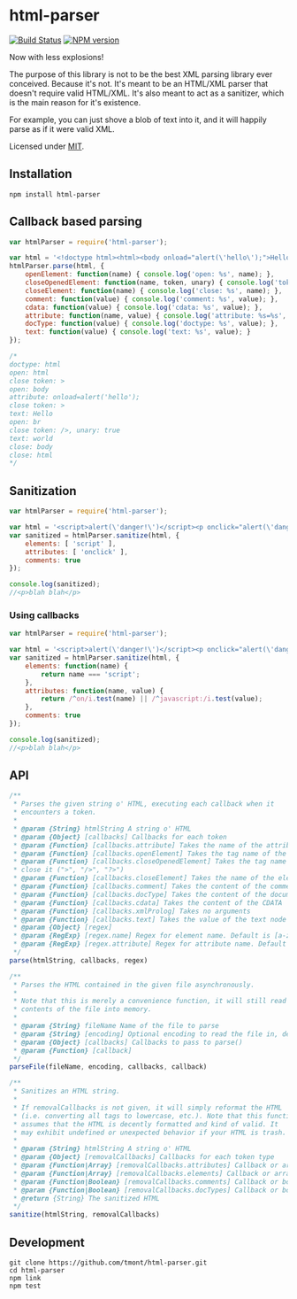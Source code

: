 # html-parser

[![Build Status](https://travis-ci.org/tmont/html-parser.png)](https://travis-ci.org/tmont/html-parser)
[![NPM version](https://badge.fury.io/js/html-parser.png)](http://badge.fury.io/js/html-parser)

Now with less explosions!

The purpose of this library is not to be the best XML parsing library ever
conceived. Because it's not. It's meant to be an HTML/XML parser that doesn't
require valid HTML/XML. It's also meant to act as a sanitizer, which is the
main reason for it's existence.

For example, you can just shove a blob of text into it, and it will happily
parse as if it were valid XML.

Licensed under [MIT](./LICENSE).

## Installation
`npm install html-parser`

## Callback based parsing
```javascript
var htmlParser = require('html-parser');

var html = '<!doctype html><html><body onload="alert(\'hello\');">Hello<br />world</body></html>';
htmlParser.parse(html, {
	openElement: function(name) { console.log('open: %s', name); },
	closeOpenedElement: function(name, token, unary) { console.log('token: %s, unary: %s', token, unary); },
	closeElement: function(name) { console.log('close: %s', name); },
	comment: function(value) { console.log('comment: %s', value); },
	cdata: function(value) { console.log('cdata: %s', value); },
	attribute: function(name, value) { console.log('attribute: %s=%s', name, value); },
	docType: function(value) { console.log('doctype: %s', value); },
	text: function(value) { console.log('text: %s', value); }
});

/*
doctype: html
open: html
close token: >
open: body
attribute: onload=alert('hello');
close token: >
text: Hello
open: br
close token: />, unary: true
text: world
close: body
close: html
*/
```

## Sanitization
```javascript
var htmlParser = require('html-parser');

var html = '<script>alert(\'danger!\')</script><p onclick="alert(\'danger!\')">blah blah<!-- useless comment --></p>';
var sanitized = htmlParser.sanitize(html, {
	elements: [ 'script' ],
	attributes: [ 'onclick' ],
	comments: true
});

console.log(sanitized);
//<p>blah blah</p>
```

### Using callbacks
```javascript
var htmlParser = require('html-parser');

var html = '<script>alert(\'danger!\')</script><p onclick="alert(\'danger!\')">blah blah<!-- useless comment --></p>';
var sanitized = htmlParser.sanitize(html, {
	elements: function(name) {
		return name === 'script';
	},
	attributes: function(name, value) {
		return /^on/i.test(name) || /^javascript:/i.test(value);
	},
	comments: true
});

console.log(sanitized);
//<p>blah blah</p>
```

## API
```javascript
/**
 * Parses the given string o' HTML, executing each callback when it
 * encounters a token.
 *
 * @param {String} htmlString A string o' HTML
 * @param {Object} [callbacks] Callbacks for each token
 * @param {Function} [callbacks.attribute] Takes the name of the attribute and its value
 * @param {Function} [callbacks.openElement] Takes the tag name of the element
 * @param {Function} [callbacks.closeOpenedElement] Takes the tag name of the element and the token used to
 * close it (">", "/>", "?>")
 * @param {Function} [callbacks.closeElement] Takes the name of the element
 * @param {Function} [callbacks.comment] Takes the content of the comment
 * @param {Function} [callbacks.docType] Takes the content of the document type declaration
 * @param {Function} [callbacks.cdata] Takes the content of the CDATA
 * @param {Function} [callbacks.xmlProlog] Takes no arguments
 * @param {Function} [callbacks.text] Takes the value of the text node
 * @param {Object} [regex]
 * @param {RegExp} [regex.name] Regex for element name. Default is [a-zA-Z_][\w:\-\.]*
 * @param {RegExp} [regex.attribute] Regex for attribute name. Default is [a-zA-Z_][\w:\-\.]*
 */
parse(htmlString, callbacks, regex)

/**
 * Parses the HTML contained in the given file asynchronously.
 *
 * Note that this is merely a convenience function, it will still read the entire
 * contents of the file into memory.
 *
 * @param {String} fileName Name of the file to parse
 * @param {String} [encoding] Optional encoding to read the file in, defaults to utf8
 * @param {Object} [callbacks] Callbacks to pass to parse()
 * @param {Function} [callback]
 */
parseFile(fileName, encoding, callbacks, callback)

/**
 * Sanitizes an HTML string.
 *
 * If removalCallbacks is not given, it will simply reformat the HTML
 * (i.e. converting all tags to lowercase, etc.). Note that this function
 * assumes that the HTML is decently formatted and kind of valid. It
 * may exhibit undefined or unexpected behavior if your HTML is trash.
 *
 * @param {String} htmlString A string o' HTML
 * @param {Object} [removalCallbacks] Callbacks for each token type
 * @param {Function|Array} [removalCallbacks.attributes] Callback or array of specific attributes to strip
 * @param {Function|Array} [removalCallbacks.elements] Callback or array of specific elements to strip
 * @param {Function|Boolean} [removalCallbacks.comments] Callback or boolean indicating to strip comments
 * @param {Function|Boolean} [removalCallbacks.docTypes] Callback or boolean indicating to strip doc type declarations
 * @return {String} The sanitized HTML
 */
sanitize(htmlString, removalCallbacks)
```

## Development
```shell
git clone https://github.com/tmont/html-parser.git
cd html-parser
npm link
npm test
```
